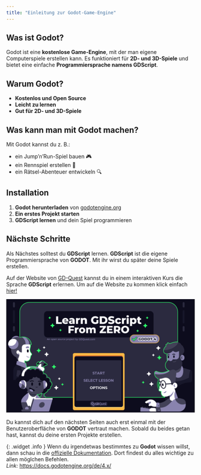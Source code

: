 ```yaml
---
title: "Einleitung zur Godot-Game-Engine"
---
```


## Was ist Godot?

Godot ist eine **kostenlose Game-Engine**, mit der man eigene Computerspiele erstellen kann. Es funktioniert für **2D- und 3D-Spiele** und bietet eine einfache **Programmiersprache namens GDScript**.

## Warum Godot?

- **Kostenlos und Open Source**  
- **Leicht zu lernen**  
- **Gut für 2D- und 3D-Spiele**  

## Was kann man mit Godot machen?

Mit Godot kannst du z. B.:  
- ein Jump’n’Run-Spiel bauen 🎮  
- ein Rennspiel erstellen 🚗  
- ein Rätsel-Abenteuer entwickeln 🔍  

## Installation

1. **Godot herunterladen** von [godotengine.org](https://godotengine.org/)
2. **Ein erstes Projekt starten**  
3. **GDScript lernen** und dein Spiel programmieren  

## Nächste Schritte

Als Nächstes solltest du **GDScript** lernen. **GDScript** ist die eigene Programmiersprache von **GODOT**. Mit ihr wirst du später deine Spiele erstellen.

Auf der Website von [GD-Quest](https://gdquest.github.io/learn-gdscript/) kannst du in einem interaktiven Kurs die Sprache **GDScript** erlernen. Um auf die Website zu kommen klick einfach [hier!](https://gdquest.github.io/learn-gdscript/)

![Preview von GD-Quest - Godot lernen](./einleitung/previewGDQuest.png)

Du kannst dich auf den nächsten Seiten auch erst einmal mit der Benutzeroberfläche von **GODOT** vertraut machen. Sobald du beides getan hast, kannst du deine ersten Projekte erstellen.

{: .widget .info }
Wenn du irgendetwas bestimmtes zu **Godot** wissen willst, dann schau in die [offizielle Dokumentation](https://docs.godotengine.org/de/4.x/). Dort findest du alles wichtige zu allen möglchen Befehlen. <br> *Link:* <https://docs.godotengine.org/de/4.x/>